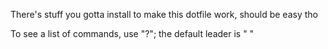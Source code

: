 There's stuff you gotta install to make this dotfile work, should be easy tho

To see a list of commands, use "<leader>?"; the default leader is " "
